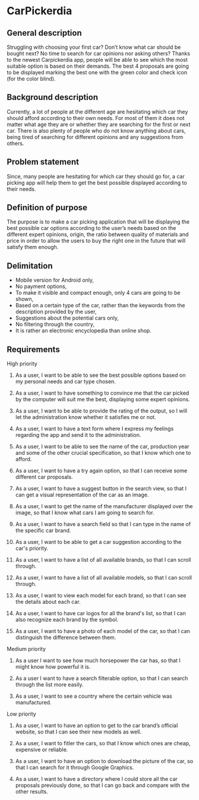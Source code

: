 # CarPickerdia

<h2>General description</h2>

Struggling with choosing your first car? Don’t know what car should be bought next? No time to search for car opinions nor asking others? Thanks to the newest Carpickerdia app, people will be able to see which the most suitable option is based on their demands. The best 4 proposals are going to be displayed marking the best one with the green color and check icon (for the color blind). 

<h2>Background description</h2>

Currently, a lot of people at the different age are hesitating which car they should afford according to their own needs. For most of them it does not matter what age they are or whether they are searching for the first or next car. There is also plenty of people who do not know anything about cars, being tired of searching for different opinions and any suggestions from others.  

<h2>Problem statement</h2>

Since, many people are hesitating for which car they should go for, a car picking app will help them to get the best possible displayed according to their needs.


<h2>Definition of purpose</h2>

The purpose is to make a car picking application that will be displaying the best possible car options according to the user’s needs based on the different expert opinions, origin, the ratio between quality of materials and price in order to allow the users to buy the right one in the future that will satisfy them enough.

<h2>Delimitation</h2>

-	Mobile version for Android only,
-	No payment options,
-	To make it visible and compact enough, only 4 cars are going to be shown,
-	Based on a certain type of the car, rather than the keywords from the description provided by the user,
-	Suggestions about the potential cars only, 
-	No filtering through the country,
-	It is rather an electronic encyclopedia than online shop.


<h2>Requirements</h2>


High priority

1.	As a user, I want to be able to see the best possible options based on my personal needs and car type chosen.

2.	As a user, I want to have something to convince me that the car picked by the computer will suit me the best, displaying some expert opinions.

3.	As a user, I want to be able to provide the rating of the output, so I will let the administration know whether it satisfies me or not.

4.	As a user, I want to have a text form where I express my feelings regarding the app and send it to the administration.

5.	As a user, I want to be able to see the name of the car, production year and some of the other crucial specification, so that I know which one to afford.

6.	As a user, I want to have a try again option, so that I can receive some different car proposals.

7. As a user, I want to have a suggest button in the search view, so that I can get a visual representation of the car as an image. 

8. As a user, I want to get the name of the manufacturer displayed over the image, so that I know what cars I am going to search for.

9. As a user, I want to have a search field so that I can type in the name of the specific car brand.

10. As a user, I want to be able to get a car suggestion according to the car's priority.

11. As a user, I want to have a list of all available brands, so that I can scroll through.

12. As a user, I want to have a list of all available models, so that I can scroll through.

13. As a user, I want to view each model for each brand, so that I can see the details about each car.

14. As a user, I want to have car logos for all the brand's list, so that I can also recognize each brand by the symbol.

15. As a user, I want to have a photo of each model of the car, so that I can distinguish the difference between them.

Medium priority

1. As a user I want to see how much horsepower the car has, so that I might know how powerful it is.

2. As a user I want to have a search filterable option, so that I can search through the list more easily.

3. As a user, I want to see a country where the certain vehicle was manufactured.

Low priority

1.	As a user, I want to have an option to get to the car brand’s official website, so that I can see their new models as well.

2. As a user, I want to fitler the cars, so that I know which ones are cheap, expensive or reliable.

3. As a user, I want to have an option to download the picture of the car, so that I can search for it through Google Graphics.

4. As a user, I want to have a directory where I could store all the car proposals previously done, so that I can go back and compare with the other results.
